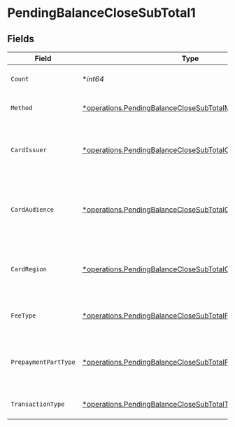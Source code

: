 # PendingBalanceCloseSubTotal1


## Fields

| Field                                                                                                                                   | Type                                                                                                                                    | Required                                                                                                                                | Description                                                                                                                             | Example                                                                                                                                 |
| --------------------------------------------------------------------------------------------------------------------------------------- | --------------------------------------------------------------------------------------------------------------------------------------- | --------------------------------------------------------------------------------------------------------------------------------------- | --------------------------------------------------------------------------------------------------------------------------------------- | --------------------------------------------------------------------------------------------------------------------------------------- |
| `Count`                                                                                                                                 | **int64*                                                                                                                                | :heavy_minus_sign:                                                                                                                      | Number of transactions of this type                                                                                                     | 50                                                                                                                                      |
| `Method`                                                                                                                                | [*operations.PendingBalanceCloseSubTotalMethod1](../../models/operations/pendingbalanceclosesubtotalmethod1.md)                         | :heavy_minus_sign:                                                                                                                      | Payment type of the transactions                                                                                                        | creditcard                                                                                                                              |
| `CardIssuer`                                                                                                                            | [*operations.PendingBalanceCloseSubTotalCardIssuer1](../../models/operations/pendingbalanceclosesubtotalcardissuer1.md)                 | :heavy_minus_sign:                                                                                                                      | In case of payments transactions with card, the card issuer will be available                                                           | amex                                                                                                                                    |
| `CardAudience`                                                                                                                          | [*operations.PendingBalanceCloseSubTotalCardAudience1](../../models/operations/pendingbalanceclosesubtotalcardaudience1.md)             | :heavy_minus_sign:                                                                                                                      | In case of payments trnsactions with card, the card audience will be available.                                                         | other                                                                                                                                   |
| `CardRegion`                                                                                                                            | [*operations.PendingBalanceCloseSubTotalCardRegion1](../../models/operations/pendingbalanceclosesubtotalcardregion1.md)                 | :heavy_minus_sign:                                                                                                                      | In case of payments transactions with card, the card region will be available.                                                          | domestic                                                                                                                                |
| `FeeType`                                                                                                                               | [*operations.PendingBalanceCloseSubTotalFeeType1](../../models/operations/pendingbalanceclosesubtotalfeetype1.md)                       | :heavy_minus_sign:                                                                                                                      | Present when the transaction represents a fee.                                                                                          | payment-fee                                                                                                                             |
| `PrepaymentPartType`                                                                                                                    | [*operations.PendingBalanceCloseSubTotalPrepaymentPartType1](../../models/operations/pendingbalanceclosesubtotalprepaymentparttype1.md) | :heavy_minus_sign:                                                                                                                      | Prepayment part: fee itself, reimbursement, discount, VAT or rounding compensation.                                                     | fee                                                                                                                                     |
| `TransactionType`                                                                                                                       | [*operations.PendingBalanceCloseSubTotalTransactionType1](../../models/operations/pendingbalanceclosesubtotaltransactiontype1.md)       | :heavy_minus_sign:                                                                                                                      | Represents the transaction type                                                                                                         | payment                                                                                                                                 |